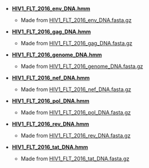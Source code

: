 * **[HIV1_FLT_2016_env_DNA.hmm](HIV1_FLT_2016_env_DNA.hmm)**
    * Made from [HIV1_FLT_2016_env_DNA.fasta.gz](../../alignments/DNA/HIV1_FLT_2016_env_DNA.fasta.gz)

* **[HIV1_FLT_2016_gag_DNA.hmm](HIV1_FLT_2016_gag_DNA.hmm)**
    * Made from [HIV1_FLT_2016_gag_DNA.fasta.gz](../../alignments/DNA/HIV1_FLT_2016_gag_DNA.fasta.gz)

* **[HIV1_FLT_2016_genome_DNA.hmm](HIV1_FLT_2016_genome_DNA.hmm)**
    * Made from [HIV1_FLT_2016_genome_DNA.fasta.gz](../../alignments/DNA/HIV1_FLT_2016_genome_DNA.fasta.gz)

* **[HIV1_FLT_2016_nef_DNA.hmm](HIV1_FLT_2016_nef_DNA.hmm)**
    * Made from [HIV1_FLT_2016_nef_DNA.fasta.gz](../../alignments/DNA/HIV1_FLT_2016_nef_DNA.fasta.gz)

* **[HIV1_FLT_2016_pol_DNA.hmm](HIV1_FLT_2016_pol_DNA.hmm)**
    * Made from [HIV1_FLT_2016_pol_DNA.fasta.gz](../../alignments/DNA/HIV1_FLT_2016_pol_DNA.fasta.gz)

* **[HIV1_FLT_2016_rev_DNA.hmm](HIV1_FLT_2016_rev_DNA.hmm)**
    * Made from [HIV1_FLT_2016_rev_DNA.fasta.gz](../../alignments/DNA/HIV1_FLT_2016_rev_DNA.fasta.gz)

* **[HIV1_FLT_2016_tat_DNA.hmm](HIV1_FLT_2016_tat_DNA.hmm)**
    * Made from [HIV1_FLT_2016_tat_DNA.fasta.gz](../../alignments/DNA/HIV1_FLT_2016_tat_DNA.fasta.gz)